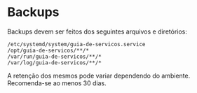 # Backups

Backups devem ser feitos dos seguintes arquivos e diretórios:

```
/etc/systemd/system/guia-de-servicos.service
/opt/guia-de-servicos/**/*
/var/run/guia-de-servicos/**/*
/var/log/guia-de-servicos/**/*

```

A retenção dos mesmos pode variar dependendo do ambiente. Recomenda-se ao menos 30 dias.